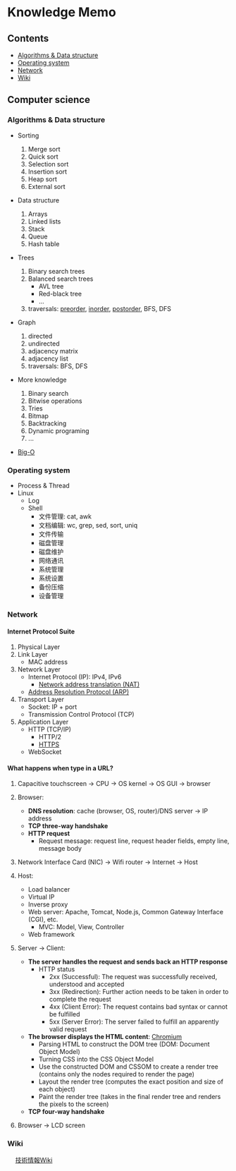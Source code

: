 # Knowledge Memo

## Contents

- [Algorithms & Data structure](#algorithms-&-data-structure)
- [Operating system](#operating-system)
- [Network](#network)
- [Wiki](#wiki)

## Computer science

### Algorithms & Data structure

- Sorting
  1. Merge sort
  2. Quick sort
  3. Selection sort
  4. Insertion sort
  5. Heap sort
  6. External sort

- Data structure
  1. Arrays
  2. Linked lists
  3. Stack
  4. Queue
  5. Hash table

- Trees
  1. Binary search trees
  2. Balanced search trees
      - AVL tree
      - Red-black tree
      - ...
  3. traversals: [preorder](https://leetcode.com/problems/binary-tree-preorder-traversal/), [inorder](https://leetcode.com/problems/binary-tree-inorder-traversal/), [postorder](https://leetcode.com/problems/binary-tree-postorder-traversal/), BFS, DFS

- Graph
  1. directed
  2. undirected
  3. adjacency matrix
  4. adjacency list
  5. traversals: BFS, DFS

- More knowledge
  1. Binary search
  2. Bitwise operations
  3. Tries
  4. Bitmap
  5. Backtracking
  6. Dynamic programing
  7. ...

- [Big-O](https://www.bigocheatsheet.com/)

### Operating system

- Process & Thread
- Linux
  - Log
  - Shell
    - 文件管理: cat, awk
    - 文档编辑: wc, grep, sed, sort, uniq
    - 文件传输
    - 磁盘管理
    - 磁盘维护
    - 网络通讯
    - 系统管理
    - 系统设置
    - 备份压缩
    - 设备管理

### Network

#### Internet Protocol Suite

1. Physical Layer
2. Link Layer
    - MAC address
3. Network Layer
    - Internet Protocol (IP): IPv4, IPv6
      - [Network address translation (NAT)](https://en.wikipedia.org/wiki/Network_address_translation)
    - [Address Resolution Protocol (ARP)](https://en.wikipedia.org/wiki/Address_Resolution_Protocol)
4. Transport Layer
    - Socket: IP + port
    - Transmission Control Protocol (TCP)
5. Application Layer
    - HTTP (TCP/IP)
      - HTTP/2
      - [HTTPS](http://www.ruanyifeng.com/blog/2016/08/migrate-from-http-to-https.html)
    - WebSocket

#### What happens when type in a URL?

1. Capacitive touchscreen → CPU → OS kernel → OS GUI → browser
2. Browser:
    - <strong>DNS resolution</strong>: cache (browser, OS, router)/DNS server → IP address
    - <strong>TCP three-way handshake</strong>
    - <strong>HTTP request</strong>
      - Request message: request line, request header fields, empty line, message body

3. Network Interface Card (NIC) → Wifi router → Internet → Host
4. Host:
    - Load balancer
    - Virtual IP
    - Inverse proxy
    - Web server: Apache, Tomcat, Node.js, Common Gateway Interface (CGI), etc.
      - MVC: Model, View, Controller
    - Web framework
5. Server → Client:
    - <strong>The server handles the request and sends back an HTTP response</strong>
      - HTTP status
        - 2xx (Successful): The request was successfully received, understood and accepted
        - 3xx (Redirection): Further action needs to be taken in order to complete the request
        - 4xx (Client Error): The request contains bad syntax or cannot be fulfilled
        - 5xx (Server Error): The server failed to fulfill an apparently valid request
    - <strong>The browser displays the HTML content</strong>: [Chromium](https://www.chromium.org/developers/design-documents/multi-process-architecture)
      - Parsing HTML to construct the DOM tree (DOM: Document Object Model)
      - Turning CSS into the CSS Object Model
      - Use the constructed DOM and CSSOM to create a render tree (contains only the nodes required to render the page)
      - Layout the render tree (computes the exact position and size of each object)
      - Paint the render tree (takes in the final render tree and renders the pixels to the screen)
    - <strong>TCP four-way handshake</strong>
6. Browser → LCD screen

### Wiki

&emsp; [技術情報Wiki](https://www.sangyo-rock.com/tech/index.php)

